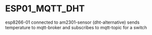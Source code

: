 # ESP01_MQTT_DHT
esp8266-01 connected to am2301-sensor (dht-alternative) sends temperature to mqtt-broker and subscribes to mqtt-topic for a switch
